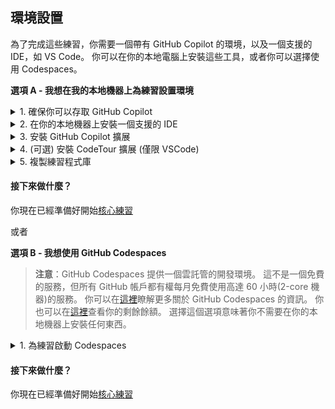 ## 環境設置

為了完成這些練習，你需要一個帶有 GitHub Copilot 的環境，以及一個支援的 IDE，如 VS Code。 你可以在你的本地電腦上安裝這些工具，或者你可以選擇使用 Codespaces。

**選項 A - 我想在我的本地機器上為練習設置環境**
<details>

<summary>1. 確保你可以存取 GitHub Copilot</summary>

### 訪問 GitHub Copilot

如果你 __沒有__ 下列任何一項：
- 一個可用的 Copilot 個人試用版
- 一個可用的 Copilot 個人版
- 一個可用的 Copilot 商業版

你可以在[這裡](https://github.com/github-copilot/signup)註冊試用版。

</details>

<details>

<summary>2. 在你的本地機器上安裝一個支援的 IDE</summary>

### 在你的機器上安裝一個支援的 IDE

如果你 __沒有__ 下列任何一項：
- VSCode
- Visual Studio
- NeoVIM
- JetBrains IDE

在你的本地機器上，你需要安裝其中一個 IDE 來使用 GitHub Copilot 並完成練習。

如果你沒有特別的偏好，我們建議你安裝 VSCode。 你可以在[這裡](https://code.visualstudio.com/download)下載。

</details>

<details>

<summary>3. 安裝 GitHub Copilot 擴展</summary>

### 安裝 GitHub Copilot 擴展

GitHub Copilot 和GitHub Copilot Chat是一個你需要在你的 IDE 中安裝的用戶端擴展。 該擴展適用於 VSCode，Visual Studio，NeoVIM 和 JetBrains IDE。

點擊下面的適當的 IDE 鏈接，獲取安裝擴展的指南。 在此過程中，你需要使用你的 GitHub 帳戶登錄，以確保你是 GitHub Copilot 的合法使用者。
- [VSCode](https://docs.github.com/en/copilot/getting-started-with-github-copilot?tool=vscode#installing-the-visual-studio-code-extension)
- [Visual Studio](https://docs.github.com/en/copilot/getting-started-with-github-copilot?tool=visualstudio#installing-the-visual-studio-extension)
- [NeoVIM](https://docs.github.com/en/copilot/getting-started-with-github-copilot?tool=neovim#installing-the-neovim-extension-on-macos)
- [JetBrains IDE](https://docs.github.com/en/copilot/getting-started-with-github-copilot?tool=jetbrains#installing-the-github-copilot-extension-in-your-jetbrains-ide)

現在，你應該已經在你選擇的 IDE 中安裝了 GitHub Copilot 和GitHub Copilot Chat 擴展。

</details>

<details>

<summary>4. (可選) 安裝 CodeTour 擴展 (僅限 VSCode)</summary>

### 安裝 CodeTour 擴展

可選：CodeTour 是一個 **Visual Studio Code 擴展**，它允許你重播你的代碼的引導式演練。 我們的 GitHub Copilot 工作坊包括 CodeTour 檔，以説明你開始。 這不是練習的要求。

1. 導航到 [CodeTour 頁面](https://marketplace.visualstudio.com/items?itemName=vsls-contrib.codetour) 在 Visual Studio Marketplace，然後點擊 **安裝**。

</details>

<details>

<summary>5. 複製練習程式庫</summary>

### 複製練習程式庫

1. 導航到 [Copilot-rock-paper-scissors 程式庫](https://github.com/copilot-workshops/copilot-rock-paper-scissors) 
2. 使用你喜歡的方法將這個程式庫複製到你的本地機器。 你可以通過點擊代碼下拉功能表，然後點擊本地選項卡找到選項。

<img alt="複製的 URL 是 https://github.com/copilot-workshops/copilot-rock-paper-scissors.git" width="400" src="../../assets/Cloning the repo.png" />

</details>

#### 接下來做什麼？
你現在已經準備好開始[核心練習](<./2. core exercises.md>)

或者

**選項 B - 我想使用 GitHub Codespaces**

>**注意**：GitHub Codespaces 提供一個雲託管的開發環境。 這不是一個免費的服務，但所有 GitHub 帳戶都有權每月免費使用高達 60 小時(2-core 機器)的服務。 你可以在[這裡](https://github.com/features/codespaces)瞭解更多關於 GitHub Codespaces 的資訊。 你也可以在[這裡](https://github.com/settings/billing)查看你的剩餘餘額。 選擇這個選項意味著你不需要在你的本地機器上安裝任何東西。

<details>

<summary>1. 為練習啟動 Codespaces</summary>

### 為練習啟動 Codespaces

1. 對於我們的練習，你將開始通過導航到適當的程式庫，然後選擇 '**使用此範本**'，和 '**在 codespace 中打開**'

<img width="601" alt="在 Codespace 中打開" src="../../assets/Open in a Codespace.png">

</details>

#### 接下來做什麼？

你現在已經準備好開始[核心練習](<./2. core exercises.md>)
